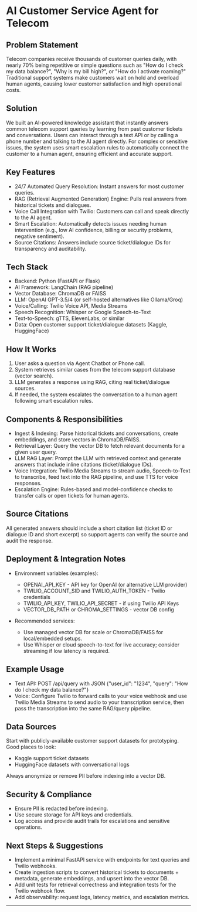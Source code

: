 # AI Customer Service Agent for Telecom

## Problem Statement

Telecom companies receive thousands of customer queries daily, with nearly 70% being repetitive or simple questions such as "How do I check my data balance?", "Why is my bill high?", or "How do I activate roaming?" Traditional support systems make customers wait on hold and overload human agents, causing lower customer satisfaction and high operational costs.

## Solution

We built an AI-powered knowledge assistant that instantly answers common telecom support queries by learning from past customer tickets and conversations. Users can interact through a text API or by calling a phone number and talking to the AI agent directly. For complex or sensitive issues, the system uses smart escalation rules to automatically connect the customer to a human agent, ensuring efficient and accurate support.

## Key Features

- 24/7 Automated Query Resolution: Instant answers for most customer queries.
- RAG (Retrieval Augmented Generation) Engine: Pulls real answers from historical tickets and dialogues.
- Voice Call Integration with Twilio: Customers can call and speak directly to the AI agent.
- Smart Escalation: Automatically detects issues needing human intervention (e.g., low AI confidence, billing or security problems, negative sentiment).
- Source Citations: Answers include source ticket/dialogue IDs for transparency and auditability.

## Tech Stack

- Backend: Python (FastAPI or Flask)
- AI Framework: LangChain (RAG pipeline)
- Vector Database: ChromaDB or FAISS
- LLM: OpenAI GPT-3.5/4 (or self-hosted alternatives like Ollama/Groq)
- Voice/Calling: Twilio Voice API, Media Streams
- Speech Recognition: Whisper or Google Speech-to-Text
- Text-to-Speech: gTTS, ElevenLabs, or similar
- Data: Open customer support ticket/dialogue datasets (Kaggle, HuggingFace)

## How It Works

1. User asks a question via Agent Chatbot or Phone call.
2. System retrieves similar cases from the telecom support database (vector search).
3. LLM generates a response using RAG, citing real ticket/dialogue sources.
4. If needed, the system escalates the conversation to a human agent following smart escalation rules.

## Components & Responsibilities

- Ingest & Indexing: Parse historical tickets and conversations, create embeddings, and store vectors in ChromaDB/FAISS.
- Retrieval Layer: Query the vector DB to fetch relevant documents for a given user query.
- LLM RAG Layer: Prompt the LLM with retrieved context and generate answers that include inline citations (ticket/dialogue IDs).
- Voice Integration: Twilio Media Streams to stream audio, Speech-to-Text to transcribe, feed text into the RAG pipeline, and use TTS for voice responses.
- Escalation Engine: Rules-based and model-confidence checks to transfer calls or open tickets for human agents.

## Source Citations

All generated answers should include a short citation list (ticket ID or dialogue ID and short excerpt) so support agents can verify the source and audit the response.

## Deployment & Integration Notes

- Environment variables (examples):
  - OPENAI_API_KEY - API key for OpenAI (or alternative LLM provider)
  - TWILIO_ACCOUNT_SID and TWILIO_AUTH_TOKEN - Twilio credentials
  - TWILIO_API_KEY, TWILIO_API_SECRET - if using Twilio API Keys
  - VECTOR_DB_PATH or CHROMA_SETTINGS - vector DB config

- Recommended services:
  - Use managed vector DB for scale or ChromaDB/FAISS for local/embedded setups.
  - Use Whisper or cloud speech-to-text for live accuracy; consider streaming if low latency is required.


## Example Usage

- Text API: POST /api/query with JSON {"user_id": "1234", "query": "How do I check my data balance?"}
- Voice: Configure Twilio to forward calls to your voice webhook and use Twilio Media Streams to send audio to your transcription service, then pass the transcription into the same RAG/query pipeline.

## Data Sources

Start with publicly-available customer support datasets for prototyping. Good places to look:

- Kaggle support ticket datasets
- HuggingFace datasets with conversational logs

Always anonymize or remove PII before indexing into a vector DB.

## Security & Compliance

- Ensure PII is redacted before indexing.
- Use secure storage for API keys and credentials.
- Log access and provide audit trails for escalations and sensitive operations.

## Next Steps & Suggestions

- Implement a minimal FastAPI service with endpoints for text queries and Twilio webhooks.
- Create ingestion scripts to convert historical tickets to documents + metadata, generate embeddings, and upsert into the vector DB.
- Add unit tests for retrieval correctness and integration tests for the Twilio webhook flow.
- Add observability: request logs, latency metrics, and escalation metrics.


---
